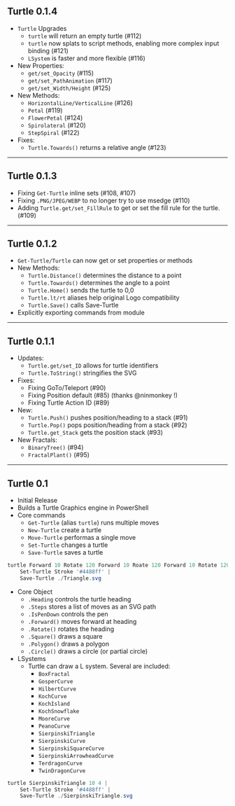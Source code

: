 ## Turtle 0.1.4

* `Turtle` Upgrades
  * `turtle` will return an empty turtle (#112)
  * `turtle` now splats to script methods, enabling more complex input binding (#121)
  * `LSystem` is faster and more flexible (#116)
* New Properties:
  * `get/set_Opacity` (#115)
  * `get/set_PathAnimation` (#117)
  * `get/set_Width/Height` (#125)
* New Methods:
  * `HorizontalLine/VerticalLine` (#126)
  * `Petal` (#119)
  * `FlowerPetal` (#124)
  * `Spirolateral` (#120)
  * `StepSpiral` (#122)
* Fixes:
  * `Turtle.Towards()` returns a relative angle (#123)

---

## Turtle 0.1.3

* Fixing `Get-Turtle` inline sets (#108, #107)
* Fixing `.PNG/JPEG/WEBP` to no longer try to use msedge (#110)
* Adding `Turtle.get/set_FillRule` to get or set the fill rule for the turtle. (#109)

---

## Turtle 0.1.2

* `Get-Turtle/Turtle` can now get or set properties or methods
* New Methods:
  * `Turtle.Distance()` determines the distance to a point
  * `Turtle.Towards()` determines the angle to a point
  * `Turtle.Home()` sends the turtle to 0,0
  * `Turtle.lt/rt` aliases help original Logo compatibility
  * `Turtle.Save()` calls Save-Turtle
* Explicitly exporting commands from module

---

## Turtle 0.1.1

* Updates:
  * `Turtle.get/set_ID` allows for turtle identifiers
  * `Turtle.ToString()` stringifies the SVG  
* Fixes:
  * Fixing GoTo/Teleport (#90)
  * Fixing Position default (#85) (thanks @ninmonkey !)
  * Fixing Turtle Action ID (#89)
* New:
  * `Turtle.Push()` pushes position/heading to a stack (#91)
  * `Turtle.Pop()` pops position/heading from a stack (#92)
  * `Turtle.get_Stack` gets the position stack (#93)
* New Fractals:
  * `BinaryTree()` (#94)
  * `FractalPlant()` (#95)

---

## Turtle 0.1

* Initial Release
* Builds a Turtle Graphics engine in PowerShell
* Core commands
  * `Get-Turtle` (alias `turtle`) runs multiple moves
  * `New-Turtle` create a turtle
  * `Move-Turtle` performas a single move
  * `Set-Turtle` changes a turtle
  * `Save-Turtle` saves a turtle

~~~PowerShell
turtle Forward 10 Rotate 120 Forward 10 Roate 120 Forward 10 Rotate 120 |
    Set-Turtle Stroke '#4488ff' |
    Save-Turtle ./Triangle.svg
~~~

* Core Object
  * `.Heading` controls the turtle heading
  * `.Steps` stores a list of moves as an SVG path
  * `.IsPenDown` controls the pen
  * `.Forward()` moves forward at heading
  * `.Rotate()` rotates the heading
  * `.Square()` draws a square
  * `.Polygon()` draws a polygon
  * `.Circle()` draws a circle (or partial circle)
* LSystems
  * Turtle can draw a L system.  Several are included:
    * `BoxFractal`
    * `GosperCurve`
    * `HilbertCurve`
    * `KochCurve`
    * `KochIsland`
    * `KochSnowflake`
    * `MooreCurve`
    * `PeanoCurve`
    * `SierpinskiTriangle`
    * `SierpinskiCurve`
    * `SierpinskiSquareCurve`
    * `SierpinskiArrowheadCurve`
    * `TerdragonCurve`
    * `TwinDragonCurve`
       
~~~PowerShell
turtle SierpinskiTriangle 10 4 |
    Set-Turtle Stroke '#4488ff' |
    Save-Turtle ./SierpinskiTriangle.svg    
~~~

